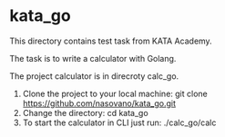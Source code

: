 # kata_go
This directory contains test task from KATA Academy.

The task is to write a calculator with Golang.

The project calculator is in direcroty calc_go.

1. Clone the project to your local machine:
git clone https://github.com/nasovano/kata_go.git
2. Change the directory:
cd kata_go
3. To start the calculator in CLI just run:
./calc_go/calc
